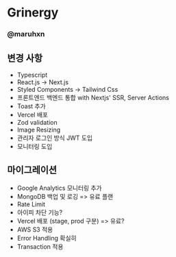 # Grinergy

### @maruhxn

## 변경 사항

- Typescript
- React.js -> Next.js
- Styled Components -> Tailwind Css
- 프론트엔드 백엔드 통합 with Nextjs' SSR, Server Actions
- Toast 추가
- Vercel 배포
- Zod validation
- Image Resizing
- 관리자 로그인 방식 JWT 도입
- 모니터링 도입

## 마이그레이션

- Google Analytics 모니터링 추가
- MongoDB 백업 및 로깅 => 유료 플랜
- Rate Limit
- 아이피 차단 기능?
- Vercel 배포 (stage, prod 구분) => 유료?
- AWS S3 적용
- Error Handling 확실히
- Transaction 적용
